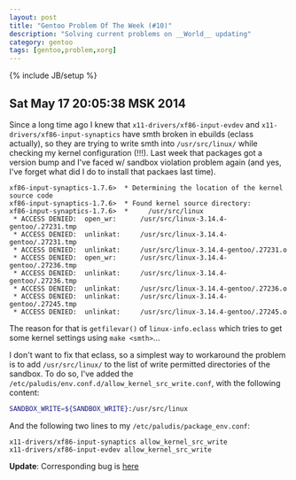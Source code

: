 ```yaml
---
layout: post
title: "Gentoo Problem Of The Week (#10)"
description: "Solving current problems on __World__ updating"
category: gentoo
tags: [gentoo,problem,xorg]
---
```

{% include JB/setup %}


Sat May 17 20:05:38 MSK 2014
----------------------------

Since a long time ago I knew that `x11-drivers/xf86-input-evdev` and `x11-drivers/xf86-input-synaptics`
have smth broken in ebuilds (eclass actually), so they are trying to write smth into `/usr/src/linux/`
while checking my kernel configuration (!!!). Last week that packages got a version bump and I've faced
w/ sandbox violation problem again (and yes, I've forget what did I do to install that packaes last time).

    xf86-input-synaptics-1.7.6>  * Determining the location of the kernel source code
    xf86-input-synaptics-1.7.6>  * Found kernel source directory:
    xf86-input-synaptics-1.7.6>  *     /usr/src/linux
     * ACCESS DENIED:  open_wr:      /usr/src/linux-3.14.4-gentoo/.27231.tmp
     * ACCESS DENIED:  unlinkat:     /usr/src/linux-3.14.4-gentoo/.27231.tmp
     * ACCESS DENIED:  unlinkat:     /usr/src/linux-3.14.4-gentoo/.27231.o
     * ACCESS DENIED:  open_wr:      /usr/src/linux-3.14.4-gentoo/.27236.tmp
     * ACCESS DENIED:  unlinkat:     /usr/src/linux-3.14.4-gentoo/.27236.tmp
     * ACCESS DENIED:  unlinkat:     /usr/src/linux-3.14.4-gentoo/.27236.o
     * ACCESS DENIED:  unlinkat:     /usr/src/linux-3.14.4-gentoo/.27245.tmp
     * ACCESS DENIED:  unlinkat:     /usr/src/linux-3.14.4-gentoo/.27245.o

The reason for that is `getfilevar()` of `linux-info.eclass` which tries to get some kernel
settings using `make <smth>`...

I don't want to fix that eclass, so a simplest way to workaround the problem is to add `/usr/src/linux/`
to the list of write permitted directories of the sandbox.
To do so, I've added the `/etc/paludis/env.conf.d/allow_kernel_src_write.conf`, with the following content:

```bash
SANDBOX_WRITE=${SANDBOX_WRITE}:/usr/src/linux
```

And the following two lines to my `/etc/paludis/package_env.conf`:

    x11-drivers/xf86-input-synaptics allow_kernel_src_write
    x11-drivers/xf86-input-evdev allow_kernel_src_write

**Update**: Corresponding bug is [here](https://bugs.gentoo.org/show_bug.cgi?id=469210)
